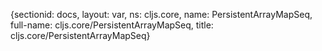 {sectionid: docs, layout: var, ns: cljs.core, name: PersistentArrayMapSeq, full-name: cljs.core/PersistentArrayMapSeq,
  title: cljs.core/PersistentArrayMapSeq}
